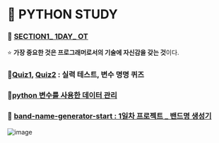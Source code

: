 # 🧐 PYTHON STUDY 

### 📂 [SECTION1_ 1DAY_ OT](https://github.com/oiosu/100days-of-python-part_1/blob/main/section1/section1_1day.md) 
⭐ **가장 중요한 것은 프로그래머로서의 기술에 자신감을 갖는 것**이다. 


### 📂[Quiz1](https://github.com/oiosu/100days-of-python-part_1/blob/main/section1/Quize1.md), [Quiz2](https://github.com/oiosu/100days-of-python-part_1/blob/main/section1/Quize2.md) : 실력 테스트,  변수 명명 퀴즈

### 📂[python 변수를 사용한 데이터 관리](https://github.com/oiosu/100days-of-python-part_1/tree/main/section1/%ED%8C%8C%EC%9D%B4%EC%8D%AC%20%EB%B3%80%EC%88%98%EB%A5%BC%20%EC%82%AC%EC%9A%A9%ED%95%9C%20%EB%8D%B0%EC%9D%B4%ED%84%B0%EA%B4%80%EB%A6%AC.assets)

### 🚀 [band-name-generator-start : 1일차 프로젝트 _ 밴드명 생성기](https://github.com/oiosu/100days-of-python-part_1/blob/main/section1/Project_1.md)
![image](https://user-images.githubusercontent.com/99783474/182171956-1a36bf83-6752-42b0-9c79-003be0688b6a.png)
